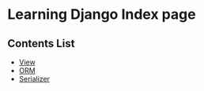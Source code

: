 # Learning Django Index page

## Contents List

- [View](./View/Index.md)
- [ORM](./ORM/Index.md)
- [Serializer](./Serializer/Index.md)
